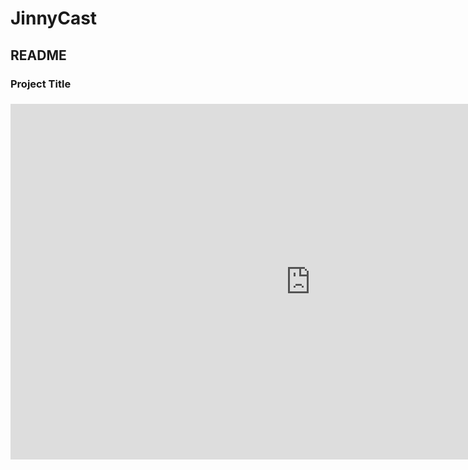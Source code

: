 # JinnyCast


## README

### Project Title

### 

<iframe src="https://docs.google.com/presentation/d/1pYOOLWBS6Ywwv8EPSftxA9uMSa1-VQpGaeahmXqDNRE/embed?start=false&loop=false&delayms=3000" frameborder="0" width="960" height="569" allowfullscreen="true" mozallowfullscreen="true" webkitallowfullscreen="true"></iframe>